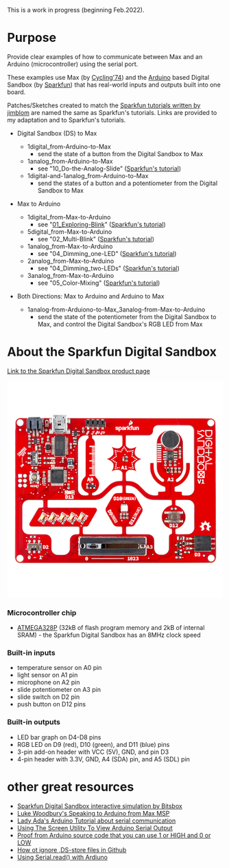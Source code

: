 This is a work in progress (beginning Feb.2022).

# Purpose

Provide clear examples of how to communicate between Max and an Arduino (microcontroller) using the serial port.

These examples use Max (by [Cycling'74](https://cycling74.com)) and the [Arduino](https://www.arduino.cc) based Digital Sandbox (by [Sparkfun](https://www.sparkfun.com/products/12651)) that has real-world inputs and outputs built into one board.

Patches/Sketches created to match the [Sparkfun tutorials written by jimblom](https://learn.sparkfun.com/tutorials/digital-sandbox-arduino-companion) are named the same as Sparkfun's tutorials. Links are provided to my adaptation and to Sparkfun's tutorials.

- Digital Sandbox (DS) to Max
  - 1digital_from-Arduino-to-Max
    - send the state of a button from the Digital Sandbox to Max
  - 1analog_from-Arduino-to-Max
    - see "10_Do-the-Analog-Slide" ([Sparkfun's tutorial](https://learn.sparkfun.com/tutorials/digital-sandbox-arduino-companion/10-do-the-analog-slide))
  - 1digital-and-1analog_from-Arduino-to-Max
    - send the states of a button and a potentiometer from the Digital Sandbox to Max

- Max to Arduino
  - 1digital_from-Max-to-Arduino
    - see "[01_Exploring-Blink](/tree/main/01_Exploring-Blink)" ([Sparkfun's tutorial](https://learn.sparkfun.com/tutorials/digital-sandbox-arduino-companion/1-exploring-blink))
  - 5digital_from-Max-to-Arduino
    - see "02_Multi-Blink" ([Sparkfun's tutorial](https://learn.sparkfun.com/tutorials/digital-sandbox-arduino-companion/2-multi-blink))
  - 1analog_from-Max-to-Arduino
    - see "04_Dimming_one-LED" ([Sparkfun's tutorial](https://learn.sparkfun.com/tutorials/digital-sandbox-arduino-companion/4-dimming-the-easy-way))
  - 2analog_from-Max-to-Arduino
    - see "04_Dimming_two-LEDs" ([Sparkfun's tutorial](https://learn.sparkfun.com/tutorials/digital-sandbox-arduino-companion/4-dimming-the-easy-way))
  - 3analog_from-Max-to-Arduino
    - see "05_Color-Mixing" ([Sparkfun's tutorial](https://learn.sparkfun.com/tutorials/digital-sandbox-arduino-companion/5-color-mixing))

- Both Directions: Max to Arduino and Arduino to Max
  - 1analog-from-Arduiono-to-Max_3analog-from-Max-to-Arduino
    - send the state of the potentiometer from the Digital Sandbox to Max, and control the Digital Sandbox's RGB LED from Max


# About the Sparkfun Digital Sandbox

[Link to the Sparkfun Digital Sandbox product page](https://www.sparkfun.com/products/12651)

![photo of the Sparkfun Digital Sandbox](/media/Digital_Sandbox.jpeg)

### Microcontroller chip
- [ATMEGA328P](https://www.microchip.com/en-us/product/ATmega328P) (32kB of flash program memory and 2kB of internal SRAM) - the Sparkfun Digital Sandbox has an 8MHz clock speed

### Built-in inputs
- temperature sensor on A0 pin
- light sensor on A1 pin
- microphone on A2 pin
- slide potentiometer on A3 pin
- slide switch on D2 pin
- push button on D12 pins

### Built-in outputs
- LED bar graph on D4-D8 pins
- RGB LED on D9 (red), D10 (green), and D11 (blue) pins
- 3-pin add-on header with VCC (5V), GND, and pin D3
- 4-pin header with 3.3V, GND, A4 (SDA) pin, and A5 (SDL) pin

# other great resources
- [Sparkfun Digital Sandbox interactive simulation by Bitsbox](http://sparkfun.codepops.com/)
- [Luke Woodbury's Speaking to Arduino from Max MSP](https://www.dotlib.org/arduino-workshop-9)
- [Lady Ada's Arduino Tutorial about serial communication](http://www.ladyada.net/learn/arduino/lesson4.html)
- [Using The Screen Utility To View Arduino Serial Output](https://www.woolseyworkshop.com/2020/08/07/quick-tip-using-the-screen-utility-to-view-arduino-serial-output/)
- [Proof from Arduino source code that you can use 1 or HIGH and 0 or LOW](https://github.com/arduino/ArduinoCore-avr/blob/master/cores/arduino/Arduino.h#L40-L41)
- [How ot ignore ,DS-store files in Github](https://code.likeagirl.io/how-to-get-rid-of-ds-store-and-node-modules-in-git-repositories-d37b8a391247)
- [Using Serial.read() with Ardiuno](https://www.programmingelectronics.com/serial-read/)

